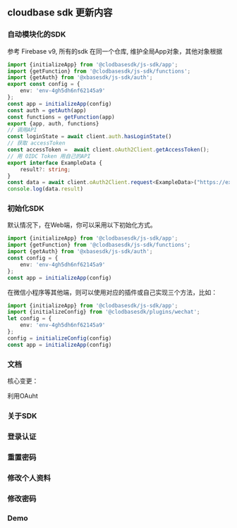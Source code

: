 ## cloudbase sdk 更新内容

### 自动模块化的SDK

参考 Firebase v9, 所有的sdk 在同一个仓库, 维护全局App对象，其他对象根据

```typescript
import {initializeApp} from '@clodbasesdk/js-sdk/app';
import {getFunction} from '@clodbasesdk/js-sdk/functions';
import {getAuth} from '@xbasesdk/js-sdk/auth';
export const config = {
    env: 'env-4gh5dh6nf62145a9'
};
const app = initializeApp(config)
const auth = getAuth(app)
const functions = getFunction(app)
export {app, auth, functions}
// 调用API
const loginState = await client.auth.hasLoginState()
// 获取 accessToken
const accessToken =  await client.oAuth2Client.getAccessToken();
// 用 OIDC Token 用自己的API
export interface ExampleData {
    result?: string;
}
const data = await client.oAuth2Client.request<ExampleData>("https://example.com", {withCredentials:true})
console.log(data.result)
```

### 初始化SDK

默认情况下，在Web端，你可以采用以下初始化方式。

```typescript
import {initializeApp} from '@clodbasesdk/js-sdk/app';
import {getFunction} from '@clodbasesdk/js-sdk/functions';
import {getAuth} from '@xbasesdk/js-sdk/auth';
const config = {
    env: 'env-4gh5dh6nf62145a9'
};
const app = initializeApp(config)
```

在微信小程序等其他端，则可以使用对应的插件或自己实现三个方法，比如：

```typescript
import {initializeApp} from '@clodbasesdk/js-sdk/app';
import {initializeConfig} from '@clodbasesdk/plugins/wechat';
let config = {
    env: 'env-4gh5dh6nf62145a9'
};
config = initializeConfig(config)
const app = initializeApp(config)
```

### 文档

核心变更：

利用OAuht

### 关于SDK

### 登录认证



### 重置密码

### 修改个人资料

### 修改密码

### Demo

